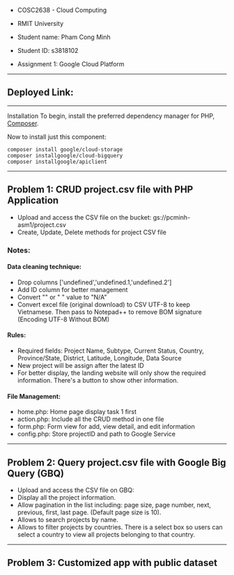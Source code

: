 * COSC2638 - Cloud Computing

* RMIT University

* Student name: Pham Cong Minh

* Student ID: s3818102

* Assignment 1: Google Cloud Platform

---

## Deployed Link:

---
Installation
To begin, install the preferred dependency manager for PHP, [Composer](https://getcomposer.org/).

Now to install just this component:
```
composer install google/cloud-storage
composer installgoogle/cloud-bigquery
composer installgoogle/apiclient
```
---

## Problem 1: CRUD project.csv file with PHP Application

- Upload and access the CSV file on the bucket: gs://pcminh-asm1/project.csv
- Create, Update, Delete methods for project CSV file

### Notes:

#### Data cleaning technique:

- Drop columns ['undefined','undefined.1,'undefined.2']
- Add ID column for better management
- Convert "" or " " value to "N/A"
- Convert excel file (original download) to CSV UTF-8 to keep Vietnamese. Then pass to Notepad++ to remove BOM signature (Encoding UTF-8 Without BOM)

#### Rules:

- Required fields: Project Name, Subtype, Current Status, Country, Province/State, District, Latitude, Longitude, Data Source
- New project will be assign after the latest ID
- For better display, the landing website will only show the required information. There's a button to show other information.

#### File Management:

- home.php: Home page display task 1 first
- action.php: Include all the CRUD method in one file
- form.php: Form view for add, view detail, and edit information
- config.php: Store projectID and path to Google Service

---

## Problem 2: Query project.csv file with Google Big Query (GBQ)

- Upload and access the CSV file on GBQ:
- Display all the project information.
- Allow pagination in the list including: page size, page number, next, previous, first, last page.
  (Default page size is 10).
- Allows to search projects by name.
- Allows to filter projects by countries. There is a select box so users can
  select a country to view all projects belonging to that country.

---

## Problem 3: Customized app with public dataset
